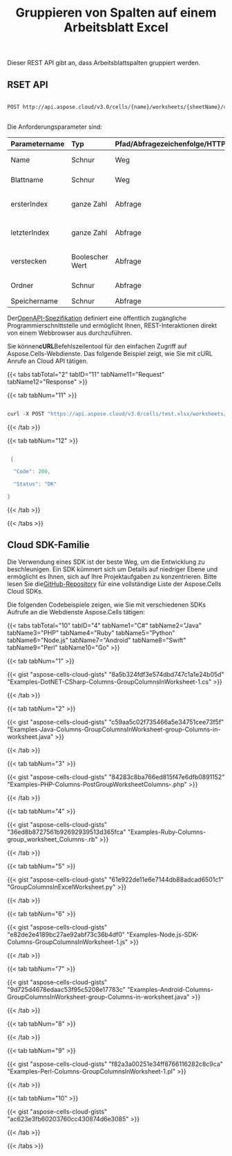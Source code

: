 ﻿---
title: Gruppieren von Spalten auf einem Arbeitsblatt Excel
second_title: Aspose.Cells Cloud Documen
linktitle: Grou
type: docs
url: /de/columns/group/
aliases: [/group-columns-in-an-excel-worksheet/, /group-columns-in-excel-worksheet/]
keywords: Group column on an Excel workshee
description: Aspose.Cells Cloud REST API unterstützt Gruppierungsspalten auf einem Excel Arbeitsblatt. SDK unterstützt verschiedene Entwicklungssprachen. Dazu gehören Android, C#, Go, Java, NodeJS, Perl, PHP, Python, Ruby und Swift
weight: 60
kwords: Excel, Office Cloud, REST API, Tabellenkalkulation, PDF, CSV, Json, Markdwon, Spalten in einem Excel Arbeitsblatt gruppieren
---
Dieser REST API gibt an, dass Arbeitsblattspalten gruppiert werden.
 
## RSET API
 
```bash
 
POST http://api.aspose.cloud/v3.0/cells/{name}/worksheets/{sheetName}/cells/columns/group
 
```
 Die Anforderungsparameter sind:
 
| Parametername| Typ| Pfad/Abfragezeichenfolge/HTTPBody|Beschreibung|
|:- |:- |:- |:- |
| Name| Schnur| Weg| Der Name der Arbeitsmappe.|
| Blattname| Schnur| Weg| Der Arbeitsblattname.|
| ersterIndex| ganze Zahl| Abfrage| Der erste zu bearbeitende Spaltenindex.|
| letzterIndex| ganze Zahl| Abfrage| Der letzte zu bearbeitende Spaltenindex.|
| verstecken|Boolescher Wert| Abfrage| Spalten sichtbarer Zustand|
| Ordner| Schnur| Abfrage| Der Dokumentordner.|
| Speichername| Schnur| Abfrage| Speichername.|


 Der[OpenAPI-Spezifikation](https://apireference.aspose.cloud/cells/#/Cells/PostGroupWorksheetColumns) definiert eine öffentlich zugängliche Programmierschnittstelle und ermöglicht Ihnen, REST-Interaktionen direkt von einem Webbrowser aus durchzuführen.

 Sie können**cURL**Befehlszeilentool für den einfachen Zugriff auf Aspose.Cells-Webdienste. Das folgende Beispiel zeigt, wie Sie mit cURL Anrufe an Cloud API tätigen.

{{< tabs tabTotal="2" tabID="11" tabName11="Request" tabName12="Response" >}}

{{< tab tabNum="11" >}}

```java

curl -X POST "https://api.aspose.cloud/v3.0/cells/test.xlsx/worksheets/Sheet1/cells/columns/group?firstIndex=1&lastIndex=2&hide=true" -H "accept: application/json"

```

{{< /tab >}}

{{< tab tabNum="12" >}}

```java

 {

  "Code": 200,

  "Status": "OK"

}

```

{{< /tab >}}

{{< /tabs >}}

## Cloud SDK-Familie

 Die Verwendung eines SDK ist der beste Weg, um die Entwicklung zu beschleunigen. Ein SDK kümmert sich um Details auf niedriger Ebene und ermöglicht es Ihnen, sich auf Ihre Projektaufgaben zu konzentrieren. Bitte lesen Sie die[GitHub-Repository](https://github.com/aspose-cells-cloud) für eine vollständige Liste der Aspose.Cells Cloud SDKs.

Die folgenden Codebeispiele zeigen, wie Sie mit verschiedenen SDKs Aufrufe an die Webdienste Aspose.Cells tätigen:

{{< tabs tabTotal="10" tabID="4" tabName1="C#" tabName2="Java" tabName3="PHP" tabName4="Ruby" tabName5="Python" tabName6="Node.js" tabName7="Android" tabName8="Swift" tabName9="Perl" tabName10="Go" >}}

{{< tab tabNum="1" >}}

{{< gist "aspose-cells-cloud-gists" "8a5b324fdf3e574dbd747c1a1e24b05d" "Examples-DotNET-CSharp-Columns-GroupColumnsInWorksheet-1.cs" >}}

{{< /tab >}}

{{< tab tabNum="2" >}}

{{< gist "aspose-cells-cloud-gists" "c59aa5c02f735466a5e34751cee73f5f" "Examples-Java-Columns-GroupColumnsInWorksheet-group-Columns-in-worksheet.java" >}}

{{< /tab >}}

{{< tab tabNum="3" >}}

{{< gist "aspose-cells-cloud-gists" "84283c8ba766ed815f47e6dfb0891152" "Examples-PHP-Columns-PostGroupWorksheetColumns-.php" >}}

{{< /tab >}}

{{< tab tabNum="4" >}}

{{< gist "aspose-cells-cloud-gists" "36ed8b8727561b92692939513d365fca" "Examples-Ruby-Columns-group_worksheet_Columns-.rb" >}}

{{< /tab >}}

{{< tab tabNum="5" >}}

{{< gist "aspose-cells-cloud-gists" "61e922de11e6e7144db88adcad6501c1" "GroupColumnsInExcelWorksheet.py" >}}

{{< /tab >}}

{{< tab tabNum="6" >}}

{{< gist "aspose-cells-cloud-gists" "e82de2e4189bc27ae92abf73c36b4df0" "Examples-Node.js-SDK-Columns-GroupColumnsInWorksheet-1.js" >}}

{{< /tab >}}

{{< tab tabNum="7" >}}

{{< gist "aspose-cells-cloud-gists" "9d725d4678edaac53f95c5208e17783c" "Examples-Android-Columns-GroupColumnsInWorksheet-group-Columns-in-worksheet.java" >}}

{{< /tab >}}

{{< tab tabNum="8" >}}

{{< /tab >}}

{{< tab tabNum="9" >}}

{{< gist "aspose-cells-cloud-gists" "f82a3a00251e34ff8766116282c8c9ca" "Examples-Perl-Columns-GroupColumnsInWorksheet-1.pl" >}}

{{< /tab >}}

{{< tab tabNum="10" >}}

{{< gist "aspose-cells-cloud-gists" "ac623e3fb60203760cc430874d6e3085" >}}

{{< /tab >}}

{{< /tabs >}}
